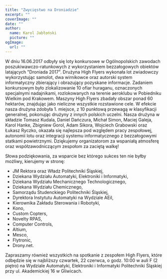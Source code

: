 ```yaml
---
title: "Zwycięstwo na Droniadzie"
excerpt: ""
coverImage: ""
date: ""
author:
  name: Karol Jabłoński
  picture: ""
ogImage:
  url: ""
---
```


W dniu 16.06.2017 odbyły się loty konkursowe w Ogólnopolskich zawodach poszukiwawczo-ratunkowych z wykorzystaniem bezzałogowych obiektów latających "Droniada 2017". Drużyna High Flyers wykonała lot zwiadowczy wykorzystując samolot, dwa wirnikowce oraz autorski system informatyczny zbierający i obrazujący pozyskane informacje. Zadaniem konkursowym było zlokalizowanie 10 ofiar huraganu, oznaczonych specjalnymi nadajnikami, rozlokowanych na terenie aeroklubu w Pobiedniku Wielkim pod Krakowem. Maszyny High Flyers zbadały obszar ponad 60 hektarów, znajdując jako nieliczne wszystkie rozstawione cele. W efekcie nasza drużyna zdobyła 1. miejsce, z 10 punktową przewagą w klasyfikacji generalnej, pokonując drużyny z innych polskich uczelni. Nasza drużyna w składzie Tomasz Kudala, Daniel Dańczura, Michał Simon, Maciej Galeja, Karol Hanke, Zbigniew Gorol, Adam Sikora, Wojciech Grabowski oraz Łukasz Ryczko, okazała się najlepsza pod względem pracy zespołowej, autonomii lotu oraz integracji systemu informatycznego z bezzałogowymi statkami powietrznymi. Dziękujemy organizatorom za wspaniałą atmosferę oraz współzawodniczącym zespołom za zaciętą walkę!

Słowa podziękowania, za wsparcie bez którego sukces ten nie byłby możliwy, kierujemy w stronę:

- JM Rektora oraz Władz Politechniki Śląskiej,
- Dziekana Wydziału Automatyki, Elektroniki i Informatyki,
- Dziekana Wydziału Mechanicznego Technologicznego,
- Dziekana Wydziału Chemicznego,
- Samorządu Studenckiego Politechniki Śląskiej,
- Dyrektora Instytutu Automatyki na Wydziale AEiI,
- Kierownika Zakładu Sterowania i Robotyki,
- Kono,
- Custom Copters,
- Novelty RPAS,
- Computer Controls,
- Altium,
- Mesco,
- Flytronic,
- Drony.net.

Zapraszamy również wszystkich na spotkanie z zespołem High Flyers, które odbędzie się w najbliższy czwartek, 22 czerwca, o godz. 10:00 w auli F (2 piętro) na Wydziale Automatyki, Elektroniki i Informatyki Politechniki Śląskiej przy ul. Akademickiej 16 w Gliwicach.